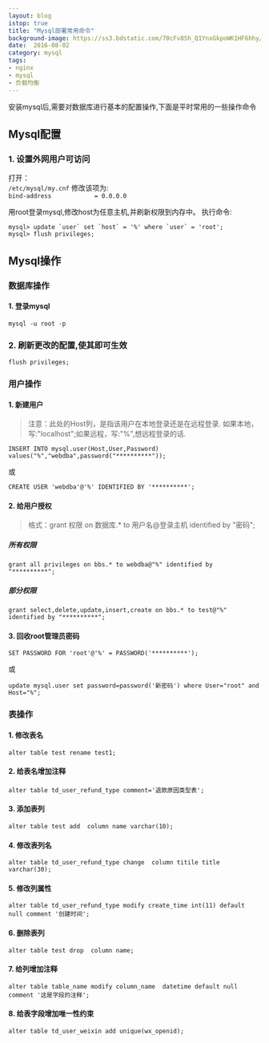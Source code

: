 ```yaml
---
layout: blog
istop: true
title: "Mysql部署常用命令"
background-image: https://ss3.bdstatic.com/70cFv8Sh_Q1YnxGkpoWK1HF6hhy/it/u=746080144,3992674839&fm=27&gp=0.jpg
date:  2016-08-02
category: mysql
tags:
- nginx
- mysql
- 负载均衡
---
```



安装mysql后,需要对数据库进行基本的配置操作,下面是平时常用的一些操作命令

## Mysql配置
### 1. 设置外网用户可访问
打开：  
`/etc/mysql/my.cnf`
修改该项为:  
`bind-address            = 0.0.0.0`

用root登录mysql,修改host为任意主机,并刷新权限到内存中。
执行命令:
```
mysql> update `user` set `host` = '%' where `user` = 'root';  
mysql> flush privileges; 
```

## Mysql操作
### 数据库操作
#### 1. 登录mysql
`mysql -u root -p`

### 2. 刷新更改的配置,使其即可生效
`flush privileges;`

### 用户操作
#### 1. 新建用户
> 注意：此处的Host列，是指该用户在本地登录还是在远程登录.
>如果本地，写:"localhost";如果远程，写:"%",想远程登录的话.

`INSERT INTO mysql.user(Host,User,Password) values("%","webdba",password("**********"));`

或

`CREATE USER 'webdba'@'%' IDENTIFIED BY '**********'; `

#### 2. 给用户授权
> 格式：grant 权限 on 数据库.* to 用户名@登录主机 identified by "密码";

##### 所有权限
`grant all privileges on bbs.* to webdba@"%" identified by "**********";`

##### 部分权限
`grant select,delete,update,insert,create on bbs.* to test@"%" identified by "**********";`


#### 3. 回收root管理员密码

`SET PASSWORD FOR 'root'@'%' = PASSWORD('**********');`

或

`update mysql.user set password=password('新密码') where User="root" and Host="%";`


### 表操作
#### 1. 修改表名
`alter table test rename test1; `

#### 2. 给表名增加注释
`alter table td_user_refund_type comment='退款原因类型表';`

#### 3. 添加表列
`alter table test add  column name varchar(10);`
 
#### 4. 修改表列名
`alter table td_user_refund_type change  column titile title varchar(30);`

#### 5. 修改列属性
`alter table td_user_refund_type modify create_time int(11) default null comment '创建时间';`

#### 6. 删除表列
`alter table test drop  column name; `

#### 7. 给列增加注释
`alter table table_name modify column_name  datetime default null comment '这是字段的注释';`

#### 8. 给表字段增加唯一性约束 
`alter table td_user_weixin add unique(wx_openid);`





 


